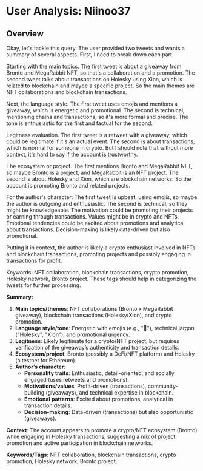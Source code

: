 # User Analysis: Niinoo37

## Overview

<think>
Okay, let's tackle this query. The user provided two tweets and wants a summary of several aspects. First, I need to break down each part.

Starting with the main topics. The first tweet is about a giveaway from Bronto and MegaRabbit NFT, so that's a collaboration and a promotion. The second tweet talks about transactions on Holesky using Xion, which is related to blockchain and maybe a specific project. So the main themes are NFT collaborations and blockchain transactions.

Next, the language style. The first tweet uses emojis and mentions a giveaway, which is energetic and promotional. The second is technical, mentioning chains and transactions, so it's more formal and precise. The tone is enthusiastic for the first and factual for the second.

Legitness evaluation. The first tweet is a retweet with a giveaway, which could be legitimate if it's an actual event. The second is about transactions, which is normal for someone in crypto. But I should note that without more context, it's hard to say if the account is trustworthy.

The ecosystem or project. The first mentions Bronto and MegaRabbit NFT, so maybe Bronto is a project, and MegaRabbit is an NFT project. The second is about Holesky and Xion, which are blockchain networks. So the account is promoting Bronto and related projects.

For the author's character: The first tweet is upbeat, using emojis, so maybe the author is outgoing and enthusiastic. The second is technical, so they might be knowledgeable. The motivation could be promoting their projects or earning through transactions. Values might be in crypto and NFTs. Emotional tendencies could be excited about promotions and analytical about transactions. Decision-making is likely data-driven but also promotional.

Putting it in context, the author is likely a crypto enthusiast involved in NFTs and blockchain transactions, promoting projects and possibly engaging in transactions for profit.

Keywords: NFT collaboration, blockchain transactions, crypto promotion, Holesky network, Bronto project. These tags should help in categorizing the tweets for further processing.
</think>

**Summary:**  
1. **Main topics/themes**: NFT collaborations (Bronto x MegaRabbit giveaway), blockchain transactions (Holesky/Xion), and crypto promotion.  
2. **Language style/tone**: Energetic with emojis (e.g., "🐰"), technical jargon ("Holesky", "Xion"), and promotional urgency.  
3. **Legitness**: Likely legitimate for a crypto/NFT project, but requires verification of the giveaway’s authenticity and transaction details.  
4. **Ecosystem/project**: Bronto (possibly a DeFi/NFT platform) and Holesky (a testnet for Ethereum).  
5. **Author’s character**:  
   - **Personality traits**: Enthusiastic, detail-oriented, and socially engaged (uses retweets and promotions).  
   - **Motivations/values**: Profit-driven (transactions), community-building (giveaways), and technical expertise in blockchain.  
   - **Emotional patterns**: Excited about promotions, analytical in transaction details.  
   - **Decision-making**: Data-driven (transactions) but also opportunistic (giveaways).  

**Context**: The account appears to promote a crypto/NFT ecosystem (Bronto) while engaging in Holesky transactions, suggesting a mix of project promotion and active participation in blockchain networks.  

**Keywords/Tags**: NFT collaboration, blockchain transactions, crypto promotion, Holesky network, Bronto project.